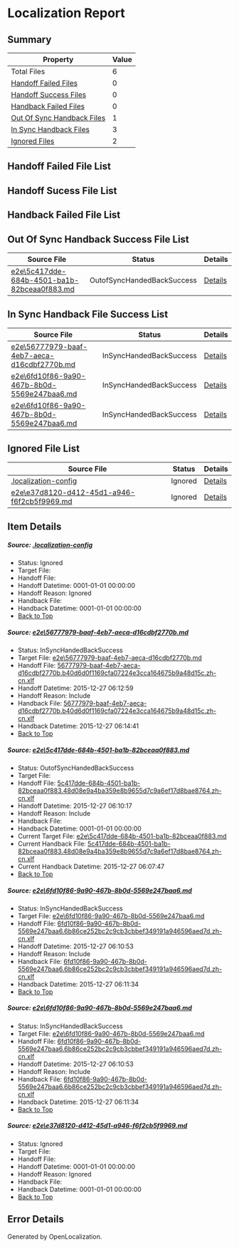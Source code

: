 # <a name='report-top'></a> Localization Report

## Summary
 Property | Value 
 -------- | ----- 
 Total Files | 6
[ Handoff Failed Files ](#handoff-failed-list)| 0
[ Handoff Success Files ](#handoff-success-list)| 0
[ Handback Failed Files ](#handback-failed-list)| 0
[ Out Of Sync Handback Files ](#outofsync-handback-success-list)| 1
[ In Sync Handback Files ](#insync-handback-success-list)| 3
[ Ignored Files ](#ignored-list)| 2

## <a name='handoff-failed-list'></a> Handoff Failed File List

## <a name='handoff-success-list'></a> Handoff Sucess File List

## <a name='handback-failed-list'></a> Handback Failed File List

## <a name='outofsync-handback-success-list'></a> Out Of Sync Handback Success File List
 Source File | Status | Details 
 ----------- | ------ | ------- 
 [e2e\5c417dde-684b-4501-ba1b-82bceaa0f883.md](https://github.com/OpenLocalizationTest/oltest/blob/0c643f101b1486ef954b78e23d1d42eeffd6ae3f/e2e/5c417dde-684b-4501-ba1b-82bceaa0f883.md) | OutofSyncHandedBackSuccess | [Details](#1ef0bff2611dc824efca03a4d75cafd03f71f6962)

## <a name='insync-handback-success-list'></a> In Sync Handback File Success List
 Source File | Status | Details 
 ----------- | ------ | ------- 
 [e2e\56777979-baaf-4eb7-aeca-d16cdbf2770b.md](https://github.com/OpenLocalizationTest/oltest/blob/0f88194bfe2c1d233db06fc6b24eb513cba57957/e2e/56777979-baaf-4eb7-aeca-d16cdbf2770b.md) | InSyncHandedBackSuccess | [Details](#d707441c7ef7e99f2dea936fcba810ca4dcd551f1)
 [e2e\6fd10f86-9a90-467b-8b0d-5569e247baa6.md](https://github.com/OpenLocalizationTest/oltest/blob/db140b6d4e865e4dffb8f69d4e3acd23a444e3a5/e2e/6fd10f86-9a90-467b-8b0d-5569e247baa6.md) | InSyncHandedBackSuccess | [Details](#01ac2b86099cf5078a14c16f2e5ff81bb7d767b53)
 [e2e\6fd10f86-9a90-467b-8b0d-5569e247baa6.md](https://github.com/OpenLocalizationTest/oltest/blob/db140b6d4e865e4dffb8f69d4e3acd23a444e3a5/e2e/6fd10f86-9a90-467b-8b0d-5569e247baa6.md) | InSyncHandedBackSuccess | [Details](#01ac2b86099cf5078a14c16f2e5ff81bb7d767b54)

## <a name='ignored-list'></a> Ignored File List
 Source File | Status | Details 
 ----------- | ------ | ------- 
 [.localization-config](https://github.com/OpenLocalizationTest/oltest/blob/0f88194bfe2c1d233db06fc6b24eb513cba57957/.localization-config) | Ignored | [Details](#1b1b1cababca9a843d46cac6cc08988e221902dd0)
 [e2e\e37d8120-d412-45d1-a946-f6f2cb5f9969.md](https://github.com/OpenLocalizationTest/oltest/blob/0f88194bfe2c1d233db06fc6b24eb513cba57957/e2e/e37d8120-d412-45d1-a946-f6f2cb5f9969.md) | Ignored | [Details](#13b12e0d6731dbe2d810a1e04b735d96f6e6d5915)

## Item Details
##### <a name='1b1b1cababca9a843d46cac6cc08988e221902dd0'></a> Source: [.localization-config](https://github.com/OpenLocalizationTest/oltest/blob/0f88194bfe2c1d233db06fc6b24eb513cba57957/.localization-config)
* Status: Ignored
* Target File: 
* Handoff File: 
* Handoff Datetime: 0001-01-01 00:00:00
* Handoff Reason: Ignored
* Handback File: 
* Handback Datetime: 0001-01-01 00:00:00
* [Back to Top](#report-top)

##### <a name='d707441c7ef7e99f2dea936fcba810ca4dcd551f1'></a> Source: [e2e\56777979-baaf-4eb7-aeca-d16cdbf2770b.md](https://github.com/OpenLocalizationTest/oltest/blob/0f88194bfe2c1d233db06fc6b24eb513cba57957/e2e/56777979-baaf-4eb7-aeca-d16cdbf2770b.md)
* Status: InSyncHandedBackSuccess
* Target File: [e2e\56777979-baaf-4eb7-aeca-d16cdbf2770b.md](https://github.com/OpenLocalizationTestOrg/oltest.zh-cn/blob/8ae362c201e6b4f39ac92a41d5ab646e541caae3/e2e/56777979-baaf-4eb7-aeca-d16cdbf2770b.md)
* Handoff File: [56777979-baaf-4eb7-aeca-d16cdbf2770b.b40d6d0f1169cfa07224e3cca164675b9a48d15c.zh-cn.xlf](https://github.com/OpenLocalizationTestOrg/olhandoff/blob/42547e502f854dc381e935e6aae83c5a199abbb8/ol-handoff/OpenLocalizationTestOrg/oltest.zh-cn/qimu/56777979-baaf-4eb7-aeca-d16cdbf2770b.b40d6d0f1169cfa07224e3cca164675b9a48d15c.zh-cn.xlf)
* Handoff Datetime: 2015-12-27 06:12:59
* Handoff Reason: Include
* Handback File: [56777979-baaf-4eb7-aeca-d16cdbf2770b.b40d6d0f1169cfa07224e3cca164675b9a48d15c.zh-cn.xlf](https://github.com/OpenLocalizationTestOrg/olhandback/blob/37a4b32722428b80d0ac73d1e58984aa5b186c94/ol-handback/OpenLocalizationTestOrg/oltest.zh-cn/qimu/56777979-baaf-4eb7-aeca-d16cdbf2770b.b40d6d0f1169cfa07224e3cca164675b9a48d15c.zh-cn.xlf)
* Handback Datetime: 2015-12-27 06:14:41
* [Back to Top](#report-top)

##### <a name='1ef0bff2611dc824efca03a4d75cafd03f71f6962'></a> Source: [e2e\5c417dde-684b-4501-ba1b-82bceaa0f883.md](https://github.com/OpenLocalizationTest/oltest/blob/0c643f101b1486ef954b78e23d1d42eeffd6ae3f/e2e/5c417dde-684b-4501-ba1b-82bceaa0f883.md)
* Status: OutofSyncHandedBackSuccess
* Target File: 
* Handoff File: [5c417dde-684b-4501-ba1b-82bceaa0f883.48d08e9a4ba359e8b9655d7c9a6ef17d8bae8764.zh-cn.xlf](https://github.com/OpenLocalizationTestOrg/olhandoff/blob/0764fb373a436541ca02c7e3d2a59c38624c214b/ol-handoff/OpenLocalizationTestOrg/oltest.zh-cn/qimu/5c417dde-684b-4501-ba1b-82bceaa0f883.48d08e9a4ba359e8b9655d7c9a6ef17d8bae8764.zh-cn.xlf)
* Handoff Datetime: 2015-12-27 06:10:17
* Handoff Reason: Include
* Handback File: 
* Handback Datetime: 0001-01-01 00:00:00
* Current Target File: [e2e\5c417dde-684b-4501-ba1b-82bceaa0f883.md](https://github.com/OpenLocalizationTestOrg/oltest.zh-cn/blob/e1b436d057561e153be9b708019142adcf8a5cd6/e2e/5c417dde-684b-4501-ba1b-82bceaa0f883.md)
* Current Handback File: [5c417dde-684b-4501-ba1b-82bceaa0f883.48d08e9a4ba359e8b9655d7c9a6ef17d8bae8764.zh-cn.xlf](https://github.com/OpenLocalizationTestOrg/olhandback/blob/0b3ab689512da17586ce0fe0a6617f0ae26ce336/ol-handback/OpenLocalizationTestOrg/oltest.zh-cn/qimu/5c417dde-684b-4501-ba1b-82bceaa0f883.48d08e9a4ba359e8b9655d7c9a6ef17d8bae8764.zh-cn.xlf)
* Current Handback Datetime: 2015-12-27 06:07:47
* [Back to Top](#report-top)

##### <a name='01ac2b86099cf5078a14c16f2e5ff81bb7d767b53'></a> Source: [e2e\6fd10f86-9a90-467b-8b0d-5569e247baa6.md](https://github.com/OpenLocalizationTest/oltest/blob/db140b6d4e865e4dffb8f69d4e3acd23a444e3a5/e2e/6fd10f86-9a90-467b-8b0d-5569e247baa6.md)
* Status: InSyncHandedBackSuccess
* Target File: [e2e\6fd10f86-9a90-467b-8b0d-5569e247baa6.md](https://github.com/OpenLocalizationTestOrg/oltest.zh-cn/blob/be26d3b5b0d11e8833224f5ae713a2fba4b4174a/e2e/6fd10f86-9a90-467b-8b0d-5569e247baa6.md)
* Handoff File: [6fd10f86-9a90-467b-8b0d-5569e247baa6.6b86ce252bc2c9cb3cbbef349191a946596aed7d.zh-cn.xlf](https://github.com/OpenLocalizationTestOrg/olhandoff/blob/6bc288077616bc0c2b076b77632ccbbaaea4ade7/ol-handoff/OpenLocalizationTestOrg/oltest.zh-cn/qimu/6fd10f86-9a90-467b-8b0d-5569e247baa6.6b86ce252bc2c9cb3cbbef349191a946596aed7d.zh-cn.xlf)
* Handoff Datetime: 2015-12-27 06:10:53
* Handoff Reason: Include
* Handback File: [6fd10f86-9a90-467b-8b0d-5569e247baa6.6b86ce252bc2c9cb3cbbef349191a946596aed7d.zh-cn.xlf](https://github.com/OpenLocalizationTestOrg/olhandback/blob/00618ea0734bd65fac19b42ebcefb5e827c02659/ol-handback/OpenLocalizationTestOrg/oltest.zh-cn/qimu/6fd10f86-9a90-467b-8b0d-5569e247baa6.6b86ce252bc2c9cb3cbbef349191a946596aed7d.zh-cn.xlf)
* Handback Datetime: 2015-12-27 06:11:34
* [Back to Top](#report-top)

##### <a name='01ac2b86099cf5078a14c16f2e5ff81bb7d767b54'></a> Source: [e2e\6fd10f86-9a90-467b-8b0d-5569e247baa6.md](https://github.com/OpenLocalizationTest/oltest/blob/db140b6d4e865e4dffb8f69d4e3acd23a444e3a5/e2e/6fd10f86-9a90-467b-8b0d-5569e247baa6.md)
* Status: InSyncHandedBackSuccess
* Target File: [e2e\6fd10f86-9a90-467b-8b0d-5569e247baa6.md](https://github.com/OpenLocalizationTestOrg/oltest.zh-cn/blob/be26d3b5b0d11e8833224f5ae713a2fba4b4174a/e2e/6fd10f86-9a90-467b-8b0d-5569e247baa6.md)
* Handoff File: [6fd10f86-9a90-467b-8b0d-5569e247baa6.6b86ce252bc2c9cb3cbbef349191a946596aed7d.zh-cn.xlf](https://github.com/OpenLocalizationTestOrg/olhandoff/blob/6bc288077616bc0c2b076b77632ccbbaaea4ade7/ol-handoff/OpenLocalizationTestOrg/oltest.zh-cn/qimu/6fd10f86-9a90-467b-8b0d-5569e247baa6.6b86ce252bc2c9cb3cbbef349191a946596aed7d.zh-cn.xlf)
* Handoff Datetime: 2015-12-27 06:10:53
* Handoff Reason: Include
* Handback File: [6fd10f86-9a90-467b-8b0d-5569e247baa6.6b86ce252bc2c9cb3cbbef349191a946596aed7d.zh-cn.xlf](https://github.com/OpenLocalizationTestOrg/olhandback/blob/00618ea0734bd65fac19b42ebcefb5e827c02659/ol-handback/OpenLocalizationTestOrg/oltest.zh-cn/qimu/6fd10f86-9a90-467b-8b0d-5569e247baa6.6b86ce252bc2c9cb3cbbef349191a946596aed7d.zh-cn.xlf)
* Handback Datetime: 2015-12-27 06:11:34
* [Back to Top](#report-top)

##### <a name='13b12e0d6731dbe2d810a1e04b735d96f6e6d5915'></a> Source: [e2e\e37d8120-d412-45d1-a946-f6f2cb5f9969.md](https://github.com/OpenLocalizationTest/oltest/blob/0f88194bfe2c1d233db06fc6b24eb513cba57957/e2e/e37d8120-d412-45d1-a946-f6f2cb5f9969.md)
* Status: Ignored
* Target File: 
* Handoff File: 
* Handoff Datetime: 0001-01-01 00:00:00
* Handoff Reason: Ignored
* Handback File: 
* Handback Datetime: 0001-01-01 00:00:00
* [Back to Top](#report-top)


## Error Details

Generated by OpenLocalization.
